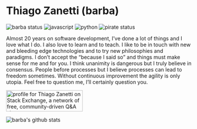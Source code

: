 # Thiago Zanetti (barba)

![barba status](https://img.shields.io/badge/barba%20status-approved-success)
![javascript](https://img.shields.io/badge/-javascript-ffe000)
![python](https://img.shields.io/badge/-python-brightgreen)
![pirate status](https://img.shields.io/badge/pirate%20status-almost%20there-000)

Almost 20 years on software development, I’ve done a lot of things and I love what I do. I also love to learn and to teach. I like to be in touch with new and bleeding edge technologies and to try new philosophies and paradigms. I don’t accept the “because I said so” and things must make sense for me and for you. I think unanimity is dangerous but I truly believe in consensus. People before processes but I believe processes can lead to freedom sometimes. Without continuous improvement the agility is only utopia. Feel free to question me, I’ll certainly question you.

<a href="https://stackexchange.com/users/1294405"><img src="https://stackexchange.com/users/flair/1294405.png" width="208" height="58" alt="profile for Thiago Zanetti on Stack Exchange, a network of free, community-driven Q&amp;A sites" title="profile for Thiago Zanetti on Stack Exchange, a network of free, community-driven Q&amp;A sites"></a>


![barba's github stats](https://github-readme-stats.vercel.app/api?username=thiagozanetti&count_private=true)

<!--
**thiagozanetti/thiagozanetti** is a ✨ _special_ ✨ repository because its `README.md` (this file) appears on your GitHub profile.

Here are some ideas to get you started:

- 🔭 I’m currently working on ...
- 🌱 I’m currently learning ...
- 👯 I’m looking to collaborate on ...
- 🤔 I’m looking for help with ...
- 💬 Ask me about ...
- 📫 How to reach me: ...
- 😄 Pronouns: ...
- ⚡ Fun fact: ...
-->
